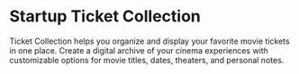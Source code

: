 # Startup Ticket Collection

Ticket Collection helps you organize and display your favorite movie tickets in one place. Create a digital archive of your cinema experiences with customizable options for movie titles, dates, theaters, and personal notes.